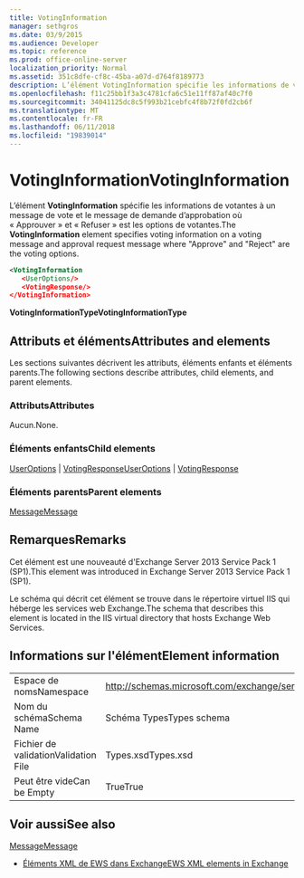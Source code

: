 ```yaml
---
title: VotingInformation
manager: sethgros
ms.date: 03/9/2015
ms.audience: Developer
ms.topic: reference
ms.prod: office-online-server
localization_priority: Normal
ms.assetid: 351c8dfe-cf8c-45ba-a07d-d764f8189773
description: L’élément VotingInformation spécifie les informations de votantes whereApproveandRejectare de message de demande d’approbation message vote et les options de votantes.
ms.openlocfilehash: f11c25bb1f3a3c4781cfa6c51e11ff87af40c7f0
ms.sourcegitcommit: 34041125dc8c5f993b21cebfc4f8b72f0fd2cb6f
ms.translationtype: MT
ms.contentlocale: fr-FR
ms.lasthandoff: 06/11/2018
ms.locfileid: "19839014"
---
```

# <a name="votinginformation"></a><span data-ttu-id="e4b98-103">VotingInformation</span><span class="sxs-lookup"><span data-stu-id="e4b98-103">VotingInformation</span></span>

<span data-ttu-id="e4b98-104">L’élément **VotingInformation** spécifie les informations de votantes à un message de vote et le message de demande d’approbation où « Approuver » et « Refuser » est les options de votantes.</span><span class="sxs-lookup"><span data-stu-id="e4b98-104">The **VotingInformation** element specifies voting information on a voting message and approval request message where "Approve" and "Reject" are the voting options.</span></span> 
  
```XML
<VotingInformation
   <UserOptions/>
   <VotingResponse/>
</VotingInformation>
```

 <span data-ttu-id="e4b98-105">**VotingInformationType**</span><span class="sxs-lookup"><span data-stu-id="e4b98-105">**VotingInformationType**</span></span>
## <a name="attributes-and-elements"></a><span data-ttu-id="e4b98-106">Attributs et éléments</span><span class="sxs-lookup"><span data-stu-id="e4b98-106">Attributes and elements</span></span>

<span data-ttu-id="e4b98-107">Les sections suivantes décrivent les attributs, éléments enfants et éléments parents.</span><span class="sxs-lookup"><span data-stu-id="e4b98-107">The following sections describe attributes, child elements, and parent elements.</span></span>
  
### <a name="attributes"></a><span data-ttu-id="e4b98-108">Attributs</span><span class="sxs-lookup"><span data-stu-id="e4b98-108">Attributes</span></span>

<span data-ttu-id="e4b98-109">Aucun.</span><span class="sxs-lookup"><span data-stu-id="e4b98-109">None.</span></span>
  
### <a name="child-elements"></a><span data-ttu-id="e4b98-110">Éléments enfants</span><span class="sxs-lookup"><span data-stu-id="e4b98-110">Child elements</span></span>

<span data-ttu-id="e4b98-111">[UserOptions](useroptions.md) | [VotingResponse](votingresponse.md)</span><span class="sxs-lookup"><span data-stu-id="e4b98-111">[UserOptions](useroptions.md) | [VotingResponse](votingresponse.md)</span></span>
  
### <a name="parent-elements"></a><span data-ttu-id="e4b98-112">Éléments parents</span><span class="sxs-lookup"><span data-stu-id="e4b98-112">Parent elements</span></span>

[<span data-ttu-id="e4b98-113">Message</span><span class="sxs-lookup"><span data-stu-id="e4b98-113">Message</span></span>](message-ex15websvcsotherref.md)
  
## <a name="remarks"></a><span data-ttu-id="e4b98-114">Remarques</span><span class="sxs-lookup"><span data-stu-id="e4b98-114">Remarks</span></span>

<span data-ttu-id="e4b98-115">Cet élément est une nouveauté d'Exchange Server 2013 Service Pack 1 (SP1).</span><span class="sxs-lookup"><span data-stu-id="e4b98-115">This element was introduced in Exchange Server 2013 Service Pack 1 (SP1).</span></span>
  
<span data-ttu-id="e4b98-116">Le schéma qui décrit cet élément se trouve dans le répertoire virtuel IIS qui héberge les services web Exchange.</span><span class="sxs-lookup"><span data-stu-id="e4b98-116">The schema that describes this element is located in the IIS virtual directory that hosts Exchange Web Services.</span></span>
  
## <a name="element-information"></a><span data-ttu-id="e4b98-117">Informations sur l'élément</span><span class="sxs-lookup"><span data-stu-id="e4b98-117">Element information</span></span>

|||
|:-----|:-----|
|<span data-ttu-id="e4b98-118">Espace de noms</span><span class="sxs-lookup"><span data-stu-id="e4b98-118">Namespace</span></span>  <br/> |http://schemas.microsoft.com/exchange/services/2006/types  <br/> |
|<span data-ttu-id="e4b98-119">Nom du schéma</span><span class="sxs-lookup"><span data-stu-id="e4b98-119">Schema Name</span></span>  <br/> |<span data-ttu-id="e4b98-120">Schéma Types</span><span class="sxs-lookup"><span data-stu-id="e4b98-120">Types schema</span></span>  <br/> |
|<span data-ttu-id="e4b98-121">Fichier de validation</span><span class="sxs-lookup"><span data-stu-id="e4b98-121">Validation File</span></span>  <br/> |<span data-ttu-id="e4b98-122">Types.xsd</span><span class="sxs-lookup"><span data-stu-id="e4b98-122">Types.xsd</span></span>  <br/> |
|<span data-ttu-id="e4b98-123">Peut être vide</span><span class="sxs-lookup"><span data-stu-id="e4b98-123">Can be Empty</span></span>  <br/> |<span data-ttu-id="e4b98-124">True</span><span class="sxs-lookup"><span data-stu-id="e4b98-124">True</span></span>  <br/> |
   
## <a name="see-also"></a><span data-ttu-id="e4b98-125">Voir aussi</span><span class="sxs-lookup"><span data-stu-id="e4b98-125">See also</span></span>



[<span data-ttu-id="e4b98-126">Message</span><span class="sxs-lookup"><span data-stu-id="e4b98-126">Message</span></span>](message-ex15websvcsotherref.md)


- [<span data-ttu-id="e4b98-127">Éléments XML de EWS dans Exchange</span><span class="sxs-lookup"><span data-stu-id="e4b98-127">EWS XML elements in Exchange</span></span>](ews-xml-elements-in-exchange.md)


